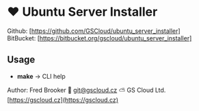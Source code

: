 # ♥️ Ubuntu Server Installer

Github: [https://github.com/GSCloud/ubuntu_server_installer]  
BitBucket: [https://bitbucket.org/gscloud/ubuntu_server_installer]

## Usage

* **make** -> CLI help

Author: Fred Brooker 💌 <git@gscloud.cz> ⛅️ GS Cloud Ltd. [https://gscloud.cz](https://gscloud.cz)
